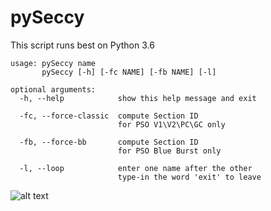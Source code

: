 # pySeccy

This script runs best on Python 3.6

```
usage: pySeccy name
       pySeccy [-h] [-fc NAME] [-fb NAME] [-l]

optional arguments:
  -h, --help            show this help message and exit
  
  -fc, --force-classic  compute Section ID
                        for PSO V1\V2\PC\GC only
                        
  -fb, --force-bb       compute Section ID
                        for PSO Blue Burst only
                        
  -l, --loop            enter one name after the other
                        type-in the word 'exit' to leave
```

![alt text](https://media.giphy.com/media/3oFzlY4FNruglpzJLi/giphy.gif)
